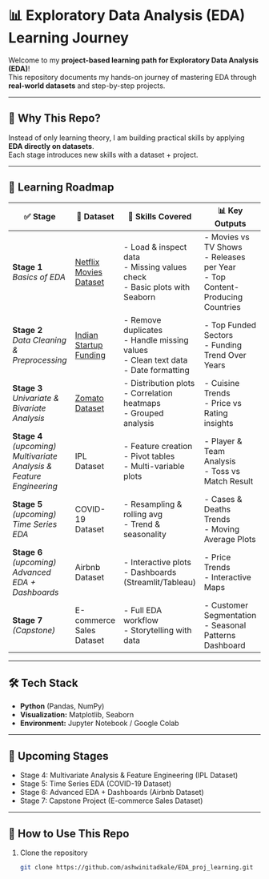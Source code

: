 # 📊 Exploratory Data Analysis (EDA) Learning Journey  

Welcome to my **project-based learning path for Exploratory Data Analysis (EDA)**!  
This repository documents my hands-on journey of mastering EDA through **real-world datasets** and step-by-step projects.  

---

## 🚀 Why This Repo?  
Instead of only learning theory, I am building practical skills by applying **EDA directly on datasets**.  
Each stage introduces new skills with a dataset + project.  

---

## 🚀 Learning Roadmap  

| ✅ Stage | 📂 Dataset | 🎯 Skills Covered | 📊 Key Outputs |
|---------|------------|------------------|----------------|
| **Stage 1** <br> *Basics of EDA* | [Netflix Movies Dataset](https://www.kaggle.com/shivamb/netflix-shows) | - Load & inspect data <br> - Missing values check <br> - Basic plots with Seaborn | - Movies vs TV Shows <br> - Releases per Year <br> - Top Content-Producing Countries |
| **Stage 2** <br> *Data Cleaning & Preprocessing* | [Indian Startup Funding](https://www.kaggle.com/sudalairajkumar/indian-startup-funding) | - Remove duplicates <br> - Handle missing values <br> - Clean text data <br> - Date formatting | - Top Funded Sectors <br> - Funding Trend Over Years |
| **Stage 3** <br> *Univariate & Bivariate Analysis* | [Zomato Dataset](https://www.kaggle.com/himanshupoddar/zomato-bangalore-restaurants) | - Distribution plots <br> - Correlation heatmaps <br> - Grouped analysis | - Cuisine Trends <br> - Price vs Rating insights |
| **Stage 4** *(upcoming)* <br> *Multivariate Analysis & Feature Engineering* | IPL Dataset | - Feature creation <br> - Pivot tables <br> - Multi-variable plots | - Player & Team Analysis <br> - Toss vs Match Result |
| **Stage 5** *(upcoming)* <br> *Time Series EDA* | COVID-19 Dataset | - Resampling & rolling avg <br> - Trend & seasonality | - Cases & Deaths Trends <br> - Moving Average Plots |
| **Stage 6** *(upcoming)* <br> *Advanced EDA + Dashboards* | Airbnb Dataset | - Interactive plots <br> - Dashboards (Streamlit/Tableau) | - Price Trends <br> - Interactive Maps |
| **Stage 7** *(Capstone)* | E-commerce Sales Dataset | - Full EDA workflow <br> - Storytelling with data | - Customer Segmentation <br> - Seasonal Patterns Dashboard |

---

## 🛠️ Tech Stack  
- **Python** (Pandas, NumPy)  
- **Visualization:** Matplotlib, Seaborn  
- **Environment:** Jupyter Notebook / Google Colab  

---

## 📅 Upcoming Stages   
- Stage 4: Multivariate Analysis & Feature Engineering (IPL Dataset)  
- Stage 5: Time Series EDA (COVID-19 Dataset)  
- Stage 6: Advanced EDA + Dashboards (Airbnb Dataset)  
- Stage 7: Capstone Project (E-commerce Sales Dataset)  

---

## 📌 How to Use This Repo  
1. Clone the repository  
   ```bash
   git clone https://github.com/ashwinitadkale/EDA_proj_learning.git

